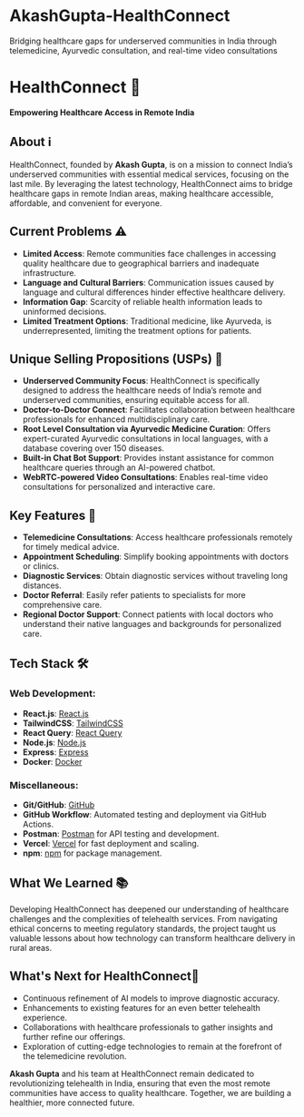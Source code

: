 # AkashGupta-HealthConnect
Bridging healthcare gaps for underserved communities in India through telemedicine, Ayurvedic consultation, and real-time video consultations

# HealthConnect 🏥  
**Empowering Healthcare Access in Remote India**

## About ℹ️  
HealthConnect, founded by **Akash Gupta**, is on a mission to connect India’s underserved communities with essential medical services, focusing on the last mile. By leveraging the latest technology, HealthConnect aims to bridge healthcare gaps in remote Indian areas, making healthcare accessible, affordable, and convenient for everyone.

## Current Problems ⚠️  
- **Limited Access**: Remote communities face challenges in accessing quality healthcare due to geographical barriers and inadequate infrastructure.  
- **Language and Cultural Barriers**: Communication issues caused by language and cultural differences hinder effective healthcare delivery.  
- **Information Gap**: Scarcity of reliable health information leads to uninformed decisions.  
- **Limited Treatment Options**: Traditional medicine, like Ayurveda, is underrepresented, limiting the treatment options for patients.

## Unique Selling Propositions (USPs) 🌟  
- **Underserved Community Focus**: HealthConnect is specifically designed to address the healthcare needs of India’s remote and underserved communities, ensuring equitable access for all.  
- **Doctor-to-Doctor Connect**: Facilitates collaboration between healthcare professionals for enhanced multidisciplinary care.  
- **Root Level Consultation via Ayurvedic Medicine Curation**: Offers expert-curated Ayurvedic consultations in local languages, with a database covering over 150 diseases.  
- **Built-in Chat Bot Support**: Provides instant assistance for common healthcare queries through an AI-powered chatbot.  
- **WebRTC-powered Video Consultations**: Enables real-time video consultations for personalized and interactive care.

## Key Features 🔑  
- **Telemedicine Consultations**: Access healthcare professionals remotely for timely medical advice.  
- **Appointment Scheduling**: Simplify booking appointments with doctors or clinics.  
- **Diagnostic Services**: Obtain diagnostic services without traveling long distances.  
- **Doctor Referral**: Easily refer patients to specialists for more comprehensive care.  
- **Regional Doctor Support**: Connect patients with local doctors who understand their native languages and backgrounds for personalized care.

## Tech Stack 🛠️  
### Web Development:  
- **React.js**: [React.js](https://reactjs.org/)  
- **TailwindCSS**: [TailwindCSS](https://tailwindcss.com/)  
- **React Query**: [React Query](https://react-query.tanstack.com/)  
- **Node.js**: [Node.js](https://nodejs.org/)  
- **Express**: [Express](https://expressjs.com/)  
- **Docker**: [Docker](https://www.docker.com/)  

### Miscellaneous:  
- **Git/GitHub**: [GitHub](https://github.com/)  
- **GitHub Workflow**: Automated testing and deployment via GitHub Actions.  
- **Postman**: [Postman](https://www.postman.com/) for API testing and development.  
- **Vercel**: [Vercel](https://vercel.com/) for fast deployment and scaling.  
- **npm**: [npm](https://www.npmjs.com/) for package management.

## What We Learned 📚  
Developing HealthConnect has deepened our understanding of healthcare challenges and the complexities of telehealth services. From navigating ethical concerns to meeting regulatory standards, the project taught us valuable lessons about how technology can transform healthcare delivery in rural areas.

## What's Next for HealthConnect🔮  
- Continuous refinement of AI models to improve diagnostic accuracy.  
- Enhancements to existing features for an even better telehealth experience.  
- Collaborations with healthcare professionals to gather insights and further refine our offerings.  
- Exploration of cutting-edge technologies to remain at the forefront of the telemedicine revolution.

**Akash Gupta** and his team at HealthConnect remain dedicated to revolutionizing telehealth in India, ensuring that even the most remote communities have access to quality healthcare. Together, we are building a healthier, more connected future.
